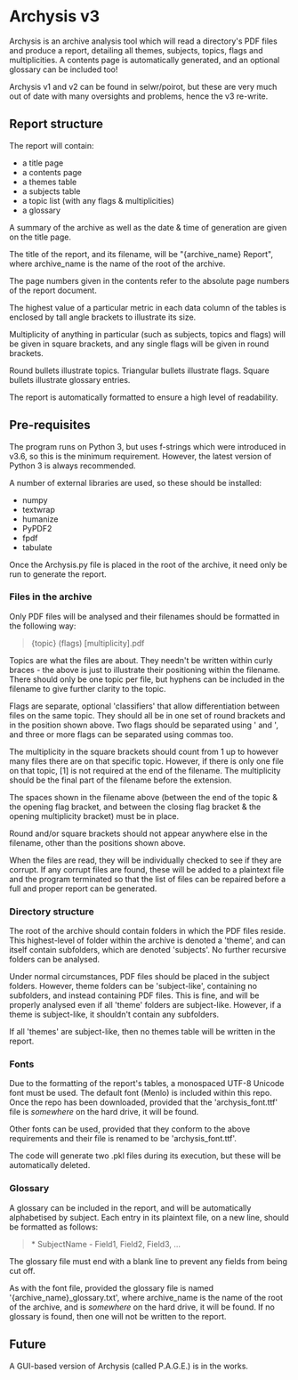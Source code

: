 # Archysis v3

Archysis is an archive analysis tool which will read a directory's PDF files and produce a report, detailing all themes, subjects, topics, flags and multiplicities. A contents page is automatically generated, and an optional glossary can be included too!

Archysis v1 and v2 can be found in selwr/poirot, but these are very much out of date with many oversights and problems, hence the v3 re-write.



## Report structure
The report will contain:
* a title page
* a contents page
* a themes table
* a subjects table
* a topic list (with any flags & multiplicities)
* a glossary

A summary of the archive as well as the date & time of generation are given on the title page.

The title of the report, and its filename, will be "{archive_name} Report", where archive_name is the name of the root of the archive.

The page numbers given in the contents refer to the absolute page numbers of the report document.

The highest value of a particular metric in each data column of the tables is enclosed by tall angle brackets to illustrate its size.

Multiplicity of anything in particular (such as subjects, topics and flags) will be given in square brackets, and any single flags will be given in round brackets.

Round bullets illustrate topics. Triangular bullets illustrate flags. Square bullets illustrate glossary entries.

The report is automatically formatted to ensure a high level of readability.



## Pre-requisites
The program runs on Python 3, but uses f-strings which were introduced in v3.6, so this is the minimum requirement. However, the latest version of Python 3 is always recommended.

A number of external libraries are used, so these should be installed:
* numpy
* textwrap
* humanize
* PyPDF2
* fpdf
* tabulate

Once the Archysis.py file is placed in the root of the archive, it need only be run to generate the report.


### Files in the archive
Only PDF files will be analysed and their filenames should be formatted in the following way:

> {topic} (flags) [multiplicity].pdf

Topics are what the files are about. They needn't be written within curly braces - the above is just to illustrate their positioning within the filename. There should only be one topic per file, but hyphens can be included in the filename to give further clarity to the topic.

Flags are separate, optional 'classifiers' that allow differentiation between files on the same topic. They should all be in one set of round brackets and in the position shown above. Two flags should be separated using ' and ', and three or more flags can be separated using commas too.

The multiplicity in the square brackets should count from 1 up to however many files there are on that specific topic. However, if there is only one file on that topic, [1] is not required at the end of the filename. The multiplicity should be the final part of the filename before the extension.

The spaces shown in the filename above (between the end of the topic & the opening flag bracket, and between the closing flag bracket & the opening multiplicity bracket) must be in place.

Round and/or square brackets should not appear anywhere else in the filename, other than the positions shown above.

When the files are read, they will be individually checked to see if they are corrupt. If any corrupt files are found, these will be added to a plaintext file and the program terminated so that the list of files can be repaired before a full and proper report can be generated.


### Directory structure
The root of the archive should contain folders in which the PDF files reside. This highest-level of folder within the archive is denoted a 'theme', and can itself contain subfolders, which are denoted 'subjects'. No further recursive folders can be analysed.

Under normal circumstances, PDF files should be placed in the subject folders. However, theme folders can be 'subject-like', containing no subfolders, and instead containing PDF files. This is fine, and will be properly analysed even if all 'theme' folders are subject-like. However, if a theme is subject-like, it shouldn't contain any subfolders.

If all 'themes' are subject-like, then no themes table will be written in the report.


### Fonts
Due to the formatting of the report's tables, a monospaced UTF-8 Unicode font must be used. The default font (Menlo) is included within this repo. Once the repo has been downloaded, provided that the 'archysis_font.ttf' file is _somewhere_ on the hard drive, it will be found.

Other fonts can be used, provided that they conform to the above requirements and their file is renamed to be 'archysis_font.ttf'.

The code will generate two .pkl files during its execution, but these will be automatically deleted.

### Glossary
A glossary can be included in the report, and will be automatically alphabetised by subject. Each entry in its plaintext file, on a new line, should be formatted as follows:

> \* SubjectName - Field1, Field2, Field3, ...

The glossary file must end with a blank line to prevent any fields from being cut off.

As with the font file, provided the glossary file is named '{archive_name}\_glossary.txt', where archive_name is the name of the root of the archive, and is _somewhere_ on the hard drive, it will be found. If no glossary is found, then one will not be written to the report.



## Future
A GUI-based version of Archysis (called P.A.G.E.) is in the works.